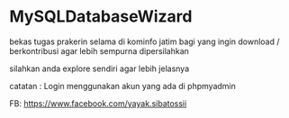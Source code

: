 # MySQLDatabaseWizard
bekas tugas prakerin selama di kominfo jatim bagi yang ingin download / berkontribusi agar lebih sempurna dipersilahkan

silahkan anda explore sendiri agar lebih jelasnya

catatan : Login menggunakan akun yang ada di phpmyadmin

FB: https://www.facebook.com/yayak.sibatossii

